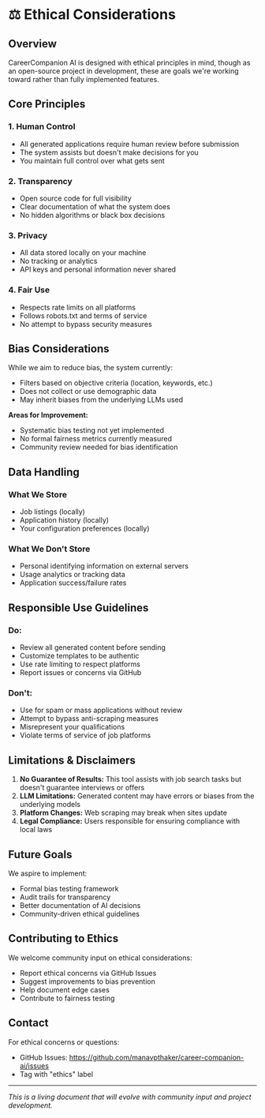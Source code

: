 # ⚖️ Ethical Considerations

## Overview

CareerCompanion AI is designed with ethical principles in mind, though as an open-source project in development, these are goals we're working toward rather than fully implemented features.

## Core Principles

### 1. Human Control
- All generated applications require human review before submission
- The system assists but doesn't make decisions for you
- You maintain full control over what gets sent

### 2. Transparency
- Open source code for full visibility
- Clear documentation of what the system does
- No hidden algorithms or black box decisions

### 3. Privacy
- All data stored locally on your machine
- No tracking or analytics
- API keys and personal information never shared

### 4. Fair Use
- Respects rate limits on all platforms
- Follows robots.txt and terms of service
- No attempt to bypass security measures

## Bias Considerations

While we aim to reduce bias, the system currently:
- Filters based on objective criteria (location, keywords, etc.)
- Does not collect or use demographic data
- May inherit biases from the underlying LLMs used

**Areas for Improvement:**
- Systematic bias testing not yet implemented
- No formal fairness metrics currently measured
- Community review needed for bias identification

## Data Handling

### What We Store
- Job listings (locally)
- Application history (locally)
- Your configuration preferences (locally)

### What We Don't Store
- Personal identifying information on external servers
- Usage analytics or tracking data
- Application success/failure rates

## Responsible Use Guidelines

### Do:
- Review all generated content before sending
- Customize templates to be authentic
- Use rate limiting to respect platforms
- Report issues or concerns via GitHub

### Don't:
- Use for spam or mass applications without review
- Attempt to bypass anti-scraping measures
- Misrepresent your qualifications
- Violate terms of service of job platforms

## Limitations & Disclaimers

1. **No Guarantee of Results:** This tool assists with job search tasks but doesn't guarantee interviews or offers
2. **LLM Limitations:** Generated content may have errors or biases from the underlying models
3. **Platform Changes:** Web scraping may break when sites update
4. **Legal Compliance:** Users responsible for ensuring compliance with local laws

## Future Goals

We aspire to implement:
- Formal bias testing framework
- Audit trails for transparency
- Better documentation of AI decisions
- Community-driven ethical guidelines

## Contributing to Ethics

We welcome community input on ethical considerations:
- Report ethical concerns via GitHub Issues
- Suggest improvements to bias prevention
- Help document edge cases
- Contribute to fairness testing

## Contact

For ethical concerns or questions:
- GitHub Issues: https://github.com/manavpthaker/career-companion-ai/issues
- Tag with "ethics" label

---

*This is a living document that will evolve with community input and project development.*
